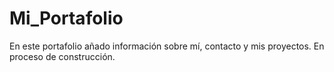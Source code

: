 # Mi_Portafolio
En este portafolio añado información sobre mí, contacto y mis proyectos. En proceso de construcción.
